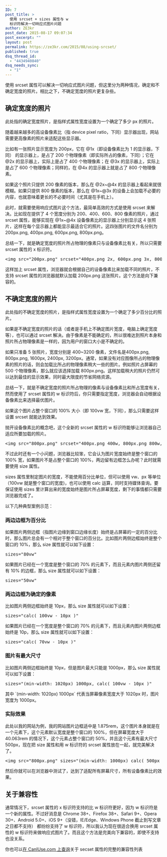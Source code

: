 ```yaml
---
ID: 7
post_title: >
  使用 srcset + sizes 属性与 w
  标识符解决一切响应式图片问题
author: ZE3kr
post_date: 2015-08-17 09:07:34
post_excerpt: ""
layout: post
permalink: https://ze3kr.com/2015/08/using-srcset/
published: true
dsq_thread_id:
  - "4434940840"
dsq_needs_sync:
  - "1"
---
```

使用 srcset 属性可以解决一切响应式图片问题，但这里分为两种情况，确定和不确定宽度的照片。相比之下，不确定宽度的照片更复杂些。
<h2>确定宽度的照片</h2>
此处指的确定宽度照片，是指样式属性宽度设置为一个确定了多少 px 的照片。

随着越来越多的高设备像素比（指 device pixel ratio，下同）显示器出现，网站需要更高像素的照片来适配这些显示器。

比如有一张照片显示宽度为 200px，它在<!--more--> @1x（即设备像素比为 1 的显示器，下同） 的显示器上，是占了 200 个物理像素（即实际所占的像素，下同）；它在 @2x 的显示器上，实际上是占了 400 个物理像素；在 @3x 的显示器上，实际上是占了 600 个物理像素；同样的，在 @4x 的显示器上就是占了 800 个物理像素。

如果这个照片只提供 200 像素的版本，那么在 @2x~@4x 的显示器上看起来就很模糊。如果只提供 800 像素的版本，那么在 @1x~@3x 的设备上会加载不必要的内容，也就意味着更长的不必要时间（尤其是在手机上）。

此时，就需要使用响应式图片这个方法，最简单高效的方式是使用 srcset 来解决。比如现在提供了 4 个宽度分别为 200、400、600、800 像素的照片，通过 srcset 属性，能够实现在 @1x~@4x 设备像素比的显示器上分别显示这 4 张照片，这样在每个显示器上都能显示最适合它的照片。这四张图片的文件名分别为 200px.png, 400px.png, 600px.png, 800px.png。

总结一下，就是确定宽度的照片所占物理的像素只与设备像素比有关，所以只需要 srcset 属性的 x 标识符。
<pre class="lang:default decode:true ">&lt;img src="200px.png" srcset="400px.png 2x, 600px.png 3x, 800px.png 4x"&gt;
</pre>
这样加上 srcset 属性，浏览器就会根据自己的设备像素比来加载不同的照片，不支持 srcset 属性的浏览器就默认加载 200px.png 这张照片。这个方法是向下兼容的。
<h2>不确定宽度的照片</h2>
此处指的不确定宽度的照片，是指样式属性宽度设置为一个确定了多少百分比的照片。

如果是不确定宽度的照片的话（或者是手机上不确定图片宽度，电脑上确定宽度等），也可以通过 srcset 解决。由于像素是不能确定的，所以很难达到照片本身和照片所占物理像素是一样的，因为用户的窗口大小是不确定的。

如果只准备 5 张照片，宽度分别是 400~3200 像素，文件名是400px.png, 800px.png, 1600px, 2400px, 3200px。通常，如果没有对应图像所占的物理像素的照片的话，则会加载比所占的物理像素稍大一些的图片。例如照片占屏幕的 500 个物理像素，那么就应该选择加载 800px.png。这样加载稍大的照片仍然可以达到最佳的显示效果，同时最大限度的节省网络资源。

总结一下，就是不确定宽度的照片所占物理的像素与设备像素比和所占宽度有关，然而使用了 srcset 属性的 w 标识符后，你只需要指定宽度，浏览器会自动根据设备像素比来选择最优图片。

如果这个图片占整个窗口的 100% 大小（即 100vw 宽，下同），那么只需要这样设置 srcset 就能达到效果。

抛开设备像素比的概念吧，这个全新的 srcset 属性的 w 标识符能够让浏览器自己适应所要加载的照片。
<pre class="lang:default decode:true ">&lt;img src="800px.png" srcset="400px.png 400w, 800px.png 800w, 1600px.png 1600w, 2400px.png 2400w, 3200px.png 3200w" alt="" /&gt;
</pre>
不过此时还有一个小问题，浏览器比较笨，它会认为图片宽度始终是整个窗口的 100% 宽，如果图片不是占整个窗口的 100%，两边留有边框怎么办呢？此时就需要使用 size 属性。

sizes 属性里制定图片的宽度，不能使用百分比单位，但可以使用 vw、px 等单位（100vw 就是整个窗口的宽度)，也可以使用 calc 运算，同时支持媒体查询。要保证使用 sizes 里计算出来的宽度始终是图片所占屏幕宽度，剩下的事情都只需要浏览器完成了。

以下几种典型案例示范：
<h3>两边边框为百分比</h3>
如果图片两侧边框（指图片边缘到窗口边缘长度）始终是占屏幕的一定的百分比时，那么图片总会有一个相对于整个窗口的百分比。比如图片两侧边框始终是整个窗口的 10%，那么 size 属性就可以如下设置：
<pre class="lang:default decode:true">sizes="80vw"</pre>
如果图片已经在一个宽度是整个窗口的 70% 的元素下，而且元素内图片两侧还留有 10% 的边框，那么 size 属性就可以如下设置：
<pre class="lang:default decode:true">sizes="50vw"</pre>
<h3>两边边框为确定的像素</h3>
比如图片两侧边框始终是 10px，那么 size 属性就可以如下设置：
<pre class="lang:default decode:true">sizes="calc( 100vw - 10px )"</pre>
如果图片已经在一个宽度是整个窗口的 70% 的元素下，而且元素内图片两侧边框始终是 10p，那么 size 属性就可以如下设置：
<pre class="lang:default decode:true">sizes="calc( 70vw - 10px )"</pre>
<h3>图片有最大尺寸</h3>
比如图片两侧边框始终是 10px，但是图片最大只能是 1000px，那么 size 属性就可以如下设置：
<pre class="lang:default decode:true">sizes="(min-width: 1020px) 1000px, calc( 100vw - 10px )"</pre>
其中 `(min-width: 1020px) 1000px` 代表当屏幕像素宽度大于 1020px 时，图片宽度为 1000px。
<h3>实际效果</h3>
此处以我的网站为例，我的网站图片边框适中是 1.875rem，这个图片本身就是在一个元素下，这个元素默认宽度是整个窗口的 100%，但在屏幕宽度大于 40.063rem 的情况下，这个元素占整个窗口的 50%，并且这个元素有最大尺寸 500px，现在把 size 属性和用 w 标识符的 srcset 属性放在一起，就完美解决了。
<pre class="lang:default decode:true ">&lt;img src="800px.png" sizes="(min-width: 1000px) calc( 500px - 1.875rem ), (min-width: 40.063rem) calc( 50vw - 1.875rem ), calc( 100vw - 1.875rem )" srcset="400px.png 400w, 800px.png 800w, 1600px.png 1600w, 2400px.png 2400w, 3200px.png 3200w" alt="" /&gt;
</pre>
然后你就可以在浏览器中测试了，达到了适配所有屏幕尺寸，所有设备像素比的效果。
<h2>关于兼容性</h2>
通常情况下，srcset 属性的 x 标识符支持的比 w 标识符更好，因为 w 标识符是一个新的属性。不过好消息是 Chrome 38+、Firefox 38+、Safari 9+、Opera 30+、Android 5.0+、iOS 9+（没错，IE/Edge、Windows Phone 截止到写文章之日都不支持） 都纷纷支持了 w 标识符，所以我认为现在很适合换用 srcset 属性的 w 标识符来做响应式图片了。而且这个方法是完美向下兼容的，即使不支持也没关系。

你也可以<a href="http://caniuse.com/#feat=srcset" target="_blank">在 CanIUse.com 上查询</a>关于 secset 属性的完整的兼容性列表